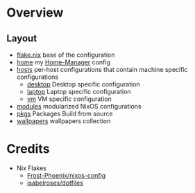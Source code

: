 # Overview

## Layout

- [flake.nix](flake.nix) base of the configuration
- [home](modules/home/) my
  [Home-Manager](https://github.com/nix-community/home-manager) config
- [hosts](hosts) per-host configurations that contain machine specific
  configurations
  - [desktop](hosts/desktop/) Desktop specific configuration
  - [laptop](hosts/laptop/) Laptop specific configuration
  - [vm](hosts/vm/) VM specific configuration
- [modules](modules) modularized NixOS configurations
- [pkgs](flake/pkgs) Packages Build from source
- [wallpapers](wallpapers/) wallpapers collection

# Credits

- Nix Flakes
  - [Frost-Phoenix/nixos-config](https://github.com/Frost-Phoenix/nixos-config)
  - [isabelroses/dotfiles](https://github.com/isabelroses/dotfiles)
